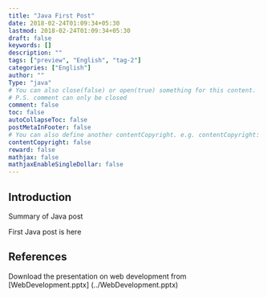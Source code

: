 ```yaml
---
title: "Java First Post"
date: 2018-02-24T01:09:34+05:30
lastmod: 2018-02-24T01:09:34+05:30
draft: false
keywords: []
description: ""
tags: ["preview", "English", "tag-2"]
categories: ["English"]
author: ""
Type: "java"
# You can also close(false) or open(true) something for this content.
# P.S. comment can only be closed
comment: false
toc: false
autoCollapseToc: false
postMetaInFooter: false
# You can also define another contentCopyright. e.g. contentCopyright: "This is another copyright."
contentCopyright: false
reward: false
mathjax: false
mathjaxEnableSingleDollar: false
---
```


## Introduction


Summary of Java post

<!--more-->
First Java post is here

## References
Download the presentation on web development from [WebDevelopment.pptx] (../WebDevelopment.pptx)